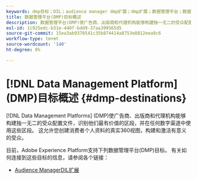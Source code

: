 ```yaml
---
keywords: dmp目标；DIL；audience manager dmp扩展；dmp扩展；数据管理平台；数据管理平台目标
title: 数据管理平台(DMP)目标概述
description: 数据管理平台(DMP)使广告商、出版商和代理机构能够构建独一无二的受众配置文件，确定其最有价值的区段，并在任何数字渠道中使用它们。 这允许您创建消费者个人资料的真实360视图，构建和激活有意义的受众。
exl-id: 1c925edc-b31e-440f-bdd9-37aa399565d5
source-git-commit: 15ea3ab9370541c35b874414a8753e8812eea9c6
workflow-type: tm+mt
source-wordcount: '140'
ht-degree: 0%

---
```


# [!DNL Data Management Platform] (DMP)目标概述 {#dmp-destinations}

[!DNL Data Management Platforms] (DMP)使广告商、出版商和代理机构能够构建独一无二的受众配置文件，识别他们最有价值的区段，并在任何数字渠道中使用这些区段。 这允许您创建消费者个人资料的真实360视图，构建和激活有意义的受众。

目前，Adobe Experience Platform支持下列数据管理平台(DMP)目标。 有关如何连接到这些目标的信息，请参阅各个链接：

* [Audience ManagerDIL扩展](aam-dil-extension.md)
